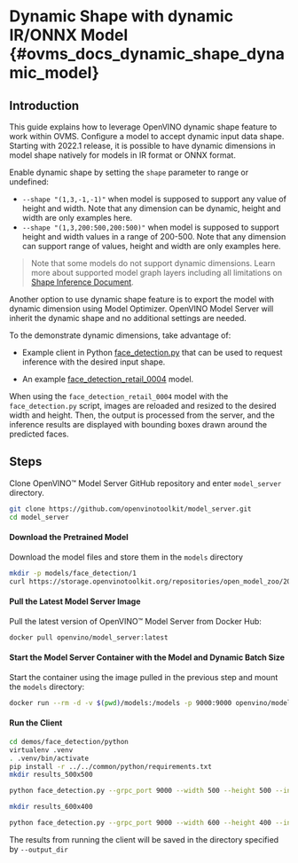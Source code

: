 # Dynamic Shape with dynamic IR/ONNX Model {#ovms_docs_dynamic_shape_dynamic_model}

## Introduction
This guide explains how to leverage OpenVINO dynamic shape feature to work within OVMS. Configure a model to accept dynamic input data shape. Starting with 2022.1 release, it is possible to have dynamic dimensions in model shape natively for models in IR format or ONNX format.

Enable dynamic shape by setting the `shape` parameter to range or undefined:
- `--shape "(1,3,-1,-1)"` when model is supposed to support any value of height and width. Note that any dimension can be dynamic, height and width are only examples here.
- `--shape "(1,3,200:500,200:500)"` when model is supposed to support height and width values in a range of 200-500. Note that any dimension can support range of values, height and width are only examples here.

> Note that some models do not support dynamic dimensions. Learn more about supported model graph layers including all limitations
on [Shape Inference Document](https://docs.openvino.ai/2024/openvino-workflow/running-inference/changing-input-shape.html).

Another option to use dynamic shape feature is to export the model with dynamic dimension using Model Optimizer. OpenVINO Model Server will inherit the dynamic shape and no additional settings are needed.

To the demonstrate dynamic dimensions, take advantage of:

- Example client in Python [face_detection.py](https://github.com/openvinotoolkit/model_server/blob/releases/2024/5/demos/face_detection/python/face_detection.py) that can be used to request inference with the desired input shape.

- An example [face_detection_retail_0004](https://github.com/openvinotoolkit/open_model_zoo/blob/releases/2021/4/models/intel/face-detection-retail-0004/README.md) model.

When using the `face_detection_retail_0004` model with the `face_detection.py` script, images are reloaded and resized to the desired width and height. Then, the output is processed from the server, and the inference results are displayed with bounding boxes drawn around the predicted faces.

## Steps
Clone OpenVINO&trade; Model Server GitHub repository and enter `model_server` directory.
```bash
git clone https://github.com/openvinotoolkit/model_server.git
cd model_server
```
#### Download the Pretrained Model
Download the model files and store them in the `models` directory
```bash
mkdir -p models/face_detection/1
curl https://storage.openvinotoolkit.org/repositories/open_model_zoo/2022.1/models_bin/3/face-detection-retail-0004/FP32/face-detection-retail-0004.bin https://storage.openvinotoolkit.org/repositories/open_model_zoo/2022.1/models_bin/3/face-detection-retail-0004/FP32/face-detection-retail-0004.xml -o models/face_detection/1/face-detection-retail-0004.bin -o models/face_detection/1/face-detection-retail-0004.xml
```

#### Pull the Latest Model Server Image
Pull the latest version of OpenVINO&trade; Model Server from Docker Hub:
```bash
docker pull openvino/model_server:latest
```

#### Start the Model Server Container with the Model and Dynamic Batch Size
Start the container using the image pulled in the previous step and mount the `models` directory:
```bash
docker run --rm -d -v $(pwd)/models:/models -p 9000:9000 openvino/model_server:latest --model_name face-detection --model_path /models/face_detection --shape "(1,3,-1,-1)" --port 9000
```

#### Run the Client
```bash
cd demos/face_detection/python
virtualenv .venv
. .venv/bin/activate
pip install -r ../../common/python/requirements.txt
mkdir results_500x500

python face_detection.py --grpc_port 9000 --width 500 --height 500 --input_images_dir ../../common/static/images/people --output_dir results_500x500

mkdir results_600x400

python face_detection.py --grpc_port 9000 --width 600 --height 400 --input_images_dir ../../common/static/images/people --output_dir results_600x400
```
The results from running the client will be saved in the directory specified by `--output_dir`
